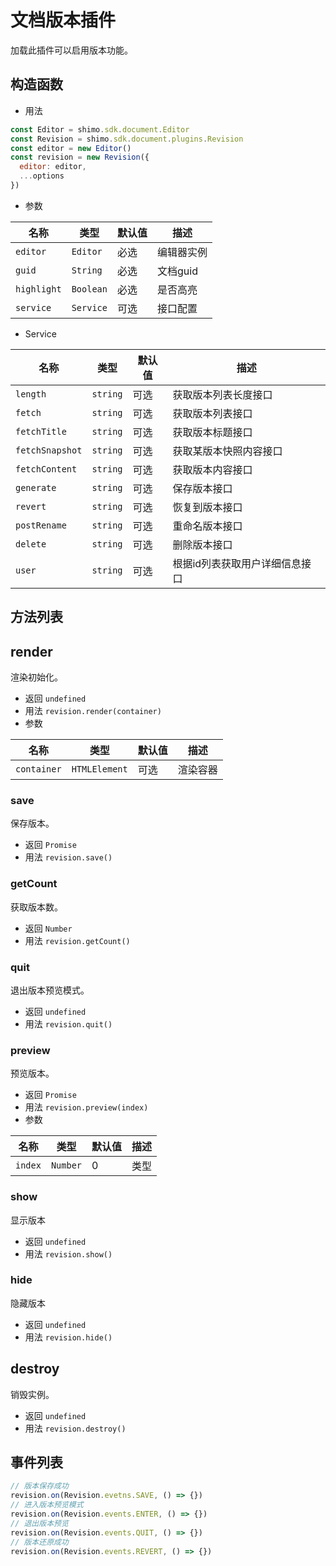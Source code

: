 # 文档版本插件

加载此插件可以启用版本功能。

## 构造函数

* 用法

```js
const Editor = shimo.sdk.document.Editor
const Revision = shimo.sdk.document.plugins.Revision
const editor = new Editor()
const revision = new Revision({
  editor: editor,
  ...options
})
```

* 参数

|名称|类型|默认值|描述|
| -- | -- | -- | -- |
| `editor` | `Editor` | 必选 | 编辑器实例 |
| `guid` | `String`  | 必选 | 文档guid |
| `highlight` | `Boolean` | 必选 | 是否高亮 |
| `service` | `Service` | 可选 | 接口配置 |

* Service

|名称|类型|默认值|描述|
| -- | -- | -- | -- |
| `length` | `string` | 可选 | 获取版本列表长度接口 |
| `fetch` | `string` | 可选 | 获取版本列表接口 |
| `fetchTitle` | `string` | 可选 | 获取版本标题接口 |
| `fetchSnapshot` | `string` | 可选 | 获取某版本快照内容接口 |
| `fetchContent` | `string` | 可选 | 获取版本内容接口 |
| `generate` | `string` | 可选 | 保存版本接口 |
| `revert` | `string` | 可选 | 恢复到版本接口 |
| `postRename` | `string` | 可选 | 重命名版本接口 |
| `delete` | `string` | 可选 | 删除版本接口 |
| `user` | `string` | 可选 | 根据id列表获取用户详细信息接口 |

## 方法列表

## render

渲染初始化。

* 返回 `undefined`
* 用法 `revision.render(container)`
* 参数

| 名称                | 类型             | 默认值 | 描述                |
| ------------------- | --------------- | ----- | ------------------ |
| `container`         | `HTMLElement`   | 可选     | 渲染容器     |

### save

保存版本。

* 返回 `Promise`
* 用法 `revision.save()`

### getCount

获取版本数。

* 返回 `Number`
* 用法 `revision.getCount()`

### quit

退出版本预览模式。

* 返回 `undefined`
* 用法 `revision.quit()`

### preview

预览版本。

* 返回 `Promise`
* 用法 `revision.preview(index)`
* 参数

| 名称                | 类型             | 默认值 | 描述                |
| ------------------- | --------------- | ----- | ------------------ |
| `index`         | `Number`   | 0     | 类型     |

### show

显示版本

* 返回 `undefined`
* 用法 `revision.show()`

### hide

隐藏版本

* 返回 `undefined`
* 用法 `revision.hide()`

## destroy

销毁实例。

* 返回 `undefined`
* 用法 `revision.destroy()`

## 事件列表

```js
// 版本保存成功
revision.on(Revision.evetns.SAVE, () => {})
// 进入版本预览模式
revision.on(Revision.events.ENTER, () => {})
// 退出版本预览
revision.on(Revision.events.QUIT, () => {})
// 版本还原成功
revision.on(Revision.events.REVERT, () => {})
```
